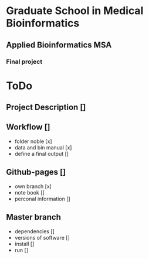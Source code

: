 # Graduate School in Medical Bioinformatics
## Applied Bioinformatics MSA
### Final project

# ToDo
## Project Description []
## Workflow []
- folder noble [x]
- data and bin manual [x]
- define a final output []
## Github-pages []
- own branch [x]
- note book []
- perconal information []
## Master branch
- dependencies []
- versions of software []
- install []
- run []
